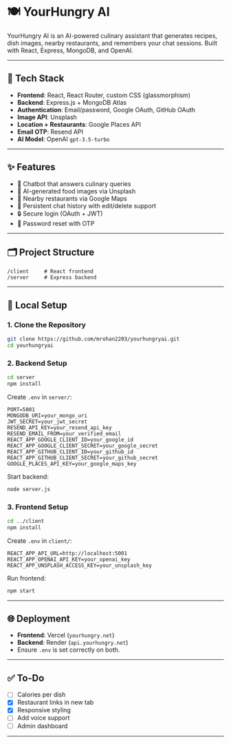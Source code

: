 # 🍽️ YourHungry AI

YourHungry AI is an AI-powered culinary assistant that generates recipes, dish images, nearby restaurants, and remembers your chat sessions. Built with React, Express, MongoDB, and OpenAI.

---

## 🔧 Tech Stack

- **Frontend**: React, React Router, custom CSS (glassmorphism)
- **Backend**: Express.js + MongoDB Atlas
- **Authentication**: Email/password, Google OAuth, GitHub OAuth
- **Image API**: Unsplash
- **Location + Restaurants**: Google Places API
- **Email OTP**: Resend API
- **AI Model**: OpenAI `gpt-3.5-turbo`

---

## ✨ Features

- 🧠 Chatbot that answers culinary queries
- 📸 AI-generated food images via Unsplash
- 📍 Nearby restaurants via Google Maps
- 💬 Persistent chat history with edit/delete support
- 🔒 Secure login (OAuth + JWT)
- 📧 Password reset with OTP

---

## 🗂️ Project Structure

```
/client     # React frontend
/server     # Express backend
```

---

## 🚀 Local Setup

### 1. Clone the Repository

```bash
git clone https://github.com/mrohan2203/yourhungryai.git
cd yourhungryai
```

### 2. Backend Setup

```bash
cd server
npm install
```

Create `.env` in `server/`:

```
PORT=5001
MONGODB_URI=your_mongo_uri
JWT_SECRET=your_jwt_secret
RESEND_API_KEY=your_resend_api_key
RESEND_EMAIL_FROM=your_verified_email
REACT_APP_GOOGLE_CLIENT_ID=your_google_id
REACT_APP_GOOGLE_CLIENT_SECRET=your_google_secret
REACT_APP_GITHUB_CLIENT_ID=your_github_id
REACT_APP_GITHUB_CLIENT_SECRET=your_github_secret
GOOGLE_PLACES_API_KEY=your_google_maps_key
```

Start backend:

```bash
node server.js
```

### 3. Frontend Setup

```bash
cd ../client
npm install
```

Create `.env` in `client/`:

```
REACT_APP_API_URL=http://localhost:5001
REACT_APP_OPENAI_API_KEY=your_openai_key
REACT_APP_UNSPLASH_ACCESS_KEY=your_unsplash_key
```

Run frontend:

```bash
npm start
```

---

## 🌐 Deployment

- **Frontend**: Vercel (`yourhungry.net`)
- **Backend**: Render (`api.yourhungry.net`)
- Ensure `.env` is set correctly on both.

---

## ✅ To-Do

- [ ] Calories per dish
- [x] Restaurant links in new tab
- [x] Responsive styling
- [ ] Add voice support
- [ ] Admin dashboard

---

